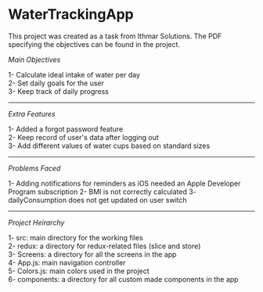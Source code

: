 # WaterTrackingApp


This project was created as a task from Ithmar Solutions. The PDF specifying the objectives can be found in the project.

*Main Objectives*

1- Calculate ideal intake of water per day <br>
2- Set daily goals for the user <br>
3- Keep track of daily progress <br>

-----------------------------
*Extra Features*

1- Added a forgot password feature <br>
2- Keep record of user's data after logging out <br>
3- Add different values of water cups based on standard sizes <br>

----------------------------
*Problems Faced*

1- Adding notifications for reminders as iOS needed an Apple Developer Program subscription
2- BMI is not correctly calculated
3- dailyConsumption does not get updated on user switch

----------------------------
*Project Heirarchy*

1- src: main directory for the working files <br>
2- redux: a directory for redux-related files (slice and store) <br>
3- Screens: a directory for all the screens in the app <br>
4- App.js: main navigation controller <br>
5- Colors.js: main colors used in the project <br>
6- components: a directory for all custom made components in the app <br>
